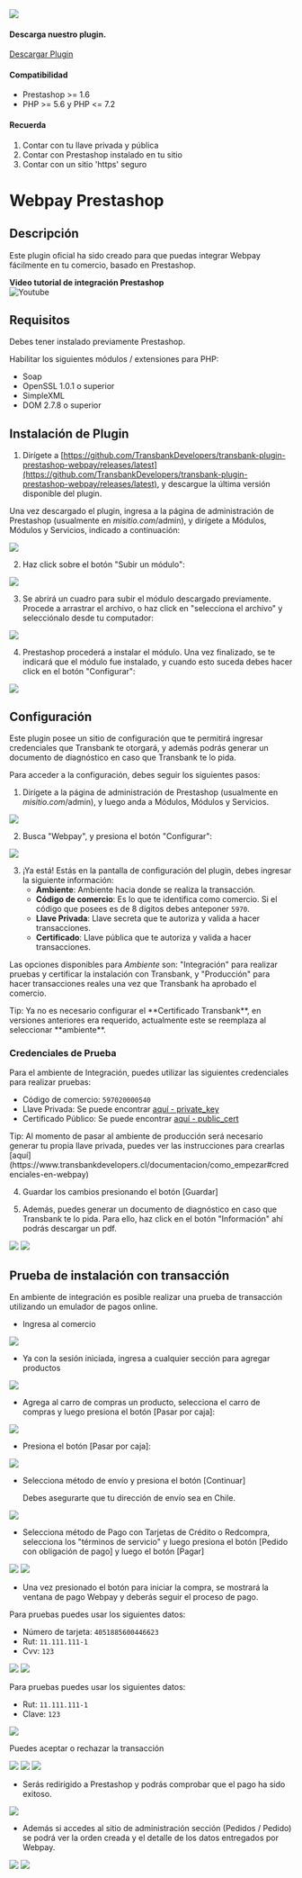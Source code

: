 <div class="data-menu-side-right">
  <div class="btn-side-right"><span><img src="/images/navbar.png"></span></div>
  <div class="block-cantainer">
    <h4>Descarga nuestro plugin.</h4>
    <a class="td_btn-more" target="_blank" href="https://github.com/TransbankDevelopers/transbank-plugin-prestashop-webpay/releases/latest">Descargar Plugin</a>
    <br>
    <h4>Compatibilidad</h4>
    <ul>
      <li>Prestashop >= 1.6</li>
      <li>PHP >= 5.6 y PHP <= 7.2</li>
    </ul>
    <h4>Recuerda</h4>
    <ol>
      <li>Contar con tu llave privada y pública</li>
      <li>Contar con Prestashop instalado en tu sitio</li>
      <li>Contar con un sitio 'https' seguro</li>
    </ol>
  </div>
</div>

<h1 class="toc-ignore">Webpay Prestashop</h1>
<h1 style="display: none;">Webpay</h1>

## Descripción

Este plugin oficial ha sido creado para que puedas integrar Webpay fácilmente en tu comercio, basado en Prestashop.

<div class='url-modal-embed' data-toggle-embedYT="modal" data-src="https://www.youtube-nocookie.com/embed/SrBvspBWWtU" >
  <div class="container-embed">
    <div class="data-info-url">
      <b>Video tutorial de integración Prestashop</b>
    </div>
    <img class="icon-video-YT td_img-night" src="{{dir}}/images/yt_icon.png" alt="Youtube">
  </div>
</div>

## Requisitos

Debes tener instalado previamente Prestashop.

Habilitar los siguientes módulos / extensiones para PHP:

- Soap
- OpenSSL 1.0.1 o superior
- SimpleXML
- DOM 2.7.8 o superior

## Instalación de Plugin

1. Dirígete a [https://github.com/TransbankDevelopers/transbank-plugin-prestashop-webpay/releases/latest](https://github.com/TransbankDevelopers/transbank-plugin-prestashop-webpay/releases/latest), y descargue la última versión disponible del plugin.

  Una vez descargado el plugin, ingresa a la página de administración de Prestashop (usualmente en _misitio.com_/admin), y dirígete a Módulos, Módulos y Servicios, indicado a continuación:

<img src="/images/plug/prestashop/webpay/paso1.png" class="rounded mx-auto d-block"/>

2. Haz click sobre el botón "Subir un módulo":

<img src="/images/plug/prestashop/webpay/paso2.png" class="rounded mx-auto d-block"/>

3. Se abrirá un cuadro para subir el módulo descargado previamente. Procede a arrastrar el archivo, o haz click en "selecciona el archivo" y selecciónalo desde tu computador:

<img src="/images/plug/prestashop/webpay/paso3.png" class="rounded mx-auto d-block"/>

4. Prestashop procederá a instalar el módulo. Una vez finalizado, se te indicará que el módulo fue instalado, y cuando esto suceda debes hacer click en el botón "Configurar":

<img src="/images/plug/prestashop/webpay/paso4.png" class="rounded mx-auto d-block"/>

## Configuración

Este plugin posee un sitio de configuración que te permitirá ingresar credenciales que Transbank te otorgará, y además podrás generar un documento de diagnóstico en caso que Transbank te lo pida.

Para acceder a la configuración, debes seguir los siguientes pasos:

1. Dirígete a la página de administración de Prestashop (usualmente en _misitio.com_/admin), y luego anda a Módulos, Módulos y Servicios.

<img src="/images/plug/prestashop/webpay/paso1.png" class="rounded mx-auto d-block"/>

2. Busca "Webpay", y presiona el botón "Configurar":

<img src="/images/plug/prestashop/webpay/paso5.png" class="rounded mx-auto d-block"/>

3. ¡Ya está! Estás en la pantalla de configuración del plugin, debes ingresar la siguiente información:
   - **Ambiente**: Ambiente hacia donde se realiza la transacción.
   - **Código de comercio**: Es lo que te identifica como comercio. Si el código que posees es de 8 dígitos debes anteponer `5970`.
   - **Llave Privada**: Llave secreta que te autoriza y valida a hacer transacciones.
   - **Certificado**: Llave pública que te autoriza y valida a hacer transacciones.

  Las opciones disponibles para _Ambiente_ son: "Integración" para realizar pruebas y certificar la instalación con Transbank, y "Producción" para hacer transacciones reales una vez que Transbank ha aprobado el comercio.

<aside class="notice">
  Tip: Ya no es necesario configurar el **Certificado Transbank**, en versiones anteriores era requerido, actualmente este se reemplaza al seleccionar **ambiente**.
</aside>

### Credenciales de Prueba

Para el ambiente de Integración, puedes utilizar las siguientes credenciales para realizar pruebas:

- Código de comercio: `597020000540`
- Llave Privada: Se puede encontrar [aquí - private_key](https://github.com/TransbankDevelopers/transbank-webpay-credenciales/blob/master/integracion/Webpay%20Plus%20-%20CLP/597020000540.key)
- Certificado Público: Se puede encontrar [aquí - public_cert](https://github.com/TransbankDevelopers/transbank-webpay-credenciales/blob/master/integracion/Webpay%20Plus%20-%20CLP/597020000540.crt)

<aside class="notice">
  Tip: Al momento de pasar al ambiente de producción será necesario generar tu propia llave privada, puedes ver las instrucciones para crearlas [aquí](https://www.transbankdevelopers.cl/documentacion/como_empezar#credenciales-en-webpay)
</aside>

4. Guardar los cambios presionando el botón [Guardar]

5. Además, puedes generar un documento de diagnóstico en caso que Transbank te lo pida. Para ello, haz click en el botón "Información" ahí podrás descargar un pdf.

<img src="/images/plug/prestashop/webpay/paso6.png" class="rounded mx-auto d-block"/>

<img src="/images/plug/prestashop/webpay/paso7.png" class="rounded mx-auto d-block"/>

## Prueba de instalación con transacción

En ambiente de integración es posible realizar una prueba de transacción utilizando un emulador de pagos online.

- Ingresa al comercio

<img src="/images/plug/prestashop/webpay/demo1.png" class="rounded mx-auto d-block"/>

- Ya con la sesión iniciada, ingresa a cualquier sección para agregar productos

<img src="/images/plug/prestashop/webpay/demo2.png" class="rounded mx-auto d-block"/>

- Agrega al carro de compras un producto, selecciona el carro de compras y luego presiona el botón [Pasar por caja]:

<img src="/images/plug/prestashop/webpay/demo3.png" class="rounded mx-auto d-block"/>

- Presiona el botón [Pasar por caja]:

<img src="/images/plug/prestashop/webpay/demo4.png" class="rounded mx-auto d-block"/>

- Selecciona método de envío y presiona el botón [Continuar]

  Debes asegurarte que tu dirección de envío sea en Chile.

<img src="/images/plug/prestashop/webpay/demo5.png" class="rounded mx-auto d-block"/>

- Selecciona método de Pago con Tarjetas de Crédito o Redcompra, selecciona los "términos de servicio" y luego presiona el botón [Pedido con obligación de pago] y luego el botón [Pagar]

<img src="/images/plug/prestashop/webpay/demo6.png" class="rounded mx-auto d-block"/>

<img src="/images/plug/prestashop/webpay/demo6.1.png" class="rounded mx-auto d-block"/>

- Una vez presionado el botón para iniciar la compra, se mostrará la ventana de pago Webpay y deberás seguir el proceso de pago.

Para pruebas puedes usar los siguientes datos:

- Número de tarjeta: `4051885600446623`
- Rut: `11.111.111-1`
- Cvv: `123`

<img src="/images/plug/prestashop/webpay/demo7.png" class="rounded mx-auto d-block"/>

<img src="/images/plug/prestashop/webpay/demo8.png" class="rounded mx-auto d-block"/>

Para pruebas puedes usar los siguientes datos:

- Rut: `11.111.111-1`
- Clave: `123`

<img src="/images/plug/prestashop/webpay/demo9.png" class="rounded mx-auto d-block"/>

Puedes aceptar o rechazar la transacción

<img src="/images/plug/prestashop/webpay/demo10.png" class="rounded mx-auto d-block"/>

<img src="/images/plug/prestashop/webpay/demo11.png" class="rounded mx-auto d-block"/>

<img src="/images/plug/prestashop/webpay/demo12.png" class="rounded mx-auto d-block"/>

- Serás redirigido a Prestashop y podrás comprobar que el pago ha sido exitoso.

<img src="/images/plug/prestashop/webpay/demo13.png" class="rounded mx-auto d-block"/>

- Además si accedes al sitio de administración sección (Pedidos / Pedido) se podrá ver la orden creada y el detalle de los datos entregados por Webpay.

<img src="/images/plug/prestashop/webpay/order1.png" class="rounded mx-auto d-block"/>

<img src="/images/plug/prestashop/webpay/order2.png" class="rounded mx-auto d-block"/>
